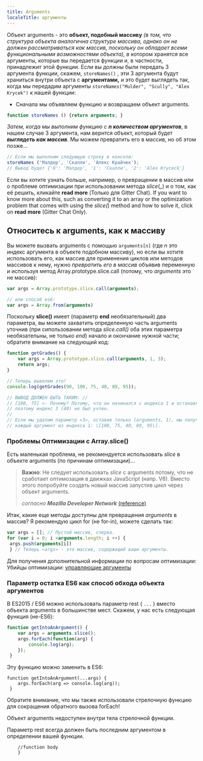 ```yaml
---
title: Arguments
localeTitle: аргументы
---
```

Объект arguments - это **объект, подобный массиву** _(в том, что структура объекта аналогична структуре массива, однако он не должен рассматриваться как массив, поскольку он обладает всеми функциональными возможностями объекта), в_ котором хранятся все аргументы, которые вы передается функции и, в частности, принадлежит этой функции. Если вы должны были передать 3 аргумента функции, скажем, `storeNames()` , эти 3 аргумента будут храниться внутри объекта с **аргументами,** и это будет выглядеть так, когда мы передадим аргументы `storeNames("Mulder", "Scully", "Alex Krycek")` к нашей функции:

*   Сначала мы объявляем функцию и возвращаем объект arguments.

```Javascript  
function storeNames () {return arguments; }
```

*Затем, когда мы выполним функцию с **n количеством аргументов***, в нашем случае 3 аргумента, нам вернтся объект, который будет ***выглядеть как массив***. Мы можем превратить его в массив, но об этом позже...

```Javascript 
// Если мы выполним следующую строку в консоли: 
storeNames ('Малдер', 'Скалли', 'Алекс Крайчек'); 
// Вывод будет {'0': 'Малдер', '1': 'Скалли', '2': 'Alex Kryceck'}
```

Если вы хотите узнать больше, например, о превращении в массив или о проблеме оптимизации при использовании метода _slice_(_) и о том, как её решить, кликайте **read more** (Только для Gitter Chat).
If you want to know more about this, such as converting it to an array or the optimization problem that comes with using the _slice(_) method and how to solve it, click on **read more** (Gitter Chat Only). 
 
 ## Относитесь к arguments, как к массиву
 
 Вы можете вызвать arguments с помощью `arguments[n]` (где  _n_ это индекс аргумента в объекте подобном массиву), но если вы хотите использовать его, как массив для применения циклов или методов массивов к нему, нужно _превратить его в массив_ объявив переменную и используя метод Array.prototype.slice.call (потому, что _arguments_ это не массив):
 
```javascript
var args = Array.prototype.slice.call(arguments);

// или способ es6: 
var args = Array.from(arguments)
```
Поскольку **slice()** имеет (параметр **end** необязательный) два параметра, вы можете захватить определенную часть arguments уточнив (при сипользовании метода _slice.call()_ оба этих параметра необязательны, не только _end_) начало и окончание нужной части; обратите внимание на следующий код:

```javascript
function getGrades() {
    var args = Array.prototype.slice.call(arguments, 1, 3);
    return args;
}

// Теперь вывелем это!
console.log(getGrades(90, 100, 75, 40, 89, 95));

// ВЫВОД ДОЛЖЕН БЫТЬ ТАКИМ: //
// [100, 75] <- Почему? Потому, что он начинался с индекса 1 и останавливался при индексе 3
// поэтому индекс 3 (40) не был учтен.
//
// Если мы удалим параметр «3», оставив только (arguments, 1), мы получим 
// каждый аргумент из индекса 1: \[100, 75, 40, 89, 95\].
```

### Проблемы Оптимизации с Array.slice()

Есть маленькая проблема, не рекомендуется использовать _slice_ в объекте arguments (по причинам оптимизации)...

> **Важно**: Не следует использовать _slice_ с arguments потому, что не сработает оптимозация в движках JavaScript (напр. V8).
Вместо этого попробуйте создвть новый массив запустив цикл через объект arguments.
>
 > _согласно_ **_Mozilla Developer Network_** <a href='https://developer.mozilla.org/ca/docs/Web/JavaScript/Reference/Functions/arguments' target='_blank' rel='nofollow'>(reference)<a> 

 
 
Итак, какие еще методы доступны для превращения _arguments_ в массив? Я рекомендую цикл for (не for-in), можете сделать так:

```javascript
var args = []; // Пустой массив, сперва.
for (var i = 0; i <arguments.length; i ++) { 
 args.push(arguments[i]) 
 } // Теперь «args» - это массив, содержащий ваши аргументы. 
 ```

Для получения дополнительной информации по вопросам оптимизации:  
Убийцы оптимизации: [управляющие аргументы](https://github.com/petkaantonov/bluebird/wiki/Optimization-killers#3-managing-arguments)

### Параметр остатка ES6 как способ обхода объекта аргументов

В ES2015 / ES6 можно использовать параметр rest ( `...` ) вместо объекта arguments в большинстве мест. Скажем, у нас есть следующая функция (не-ES6):

```javascript
function getIntoAnArgument() { 
    var args = arguments.slice(); 
    args.forEach(function(arg) { 
        console.log(arg); 
    }); 
 } 
```

Эту функцию можно заменить в ES6:

```
function getIntoAnArgument(...args) { 
    args.forEach(arg => console.log(arg)); 
 } 
```

Обратите внимание, что мы также использовали стрелочную функцию для сокращения обратного вызова forEach!

Объект arguments недоступен внутри тела стрелочной функции.

Параметр rest всегда должен быть последним аргументом в определении вашей функции.  
```function getIntoAnArgument(arg1, arg2, arg3, ...restOfArgs /*no more arguments allowed here*/) {
    //function body 
    }
```
